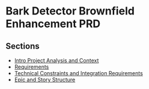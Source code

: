 # Bark Detector Brownfield Enhancement PRD

## Sections

- [Intro Project Analysis and Context](./intro-project-analysis-and-context.md)
- [Requirements](./requirements.md)
- [Technical Constraints and Integration Requirements](./technical-constraints-and-integration-requirements.md)
- [Epic and Story Structure](./epic-and-story-structure.md)